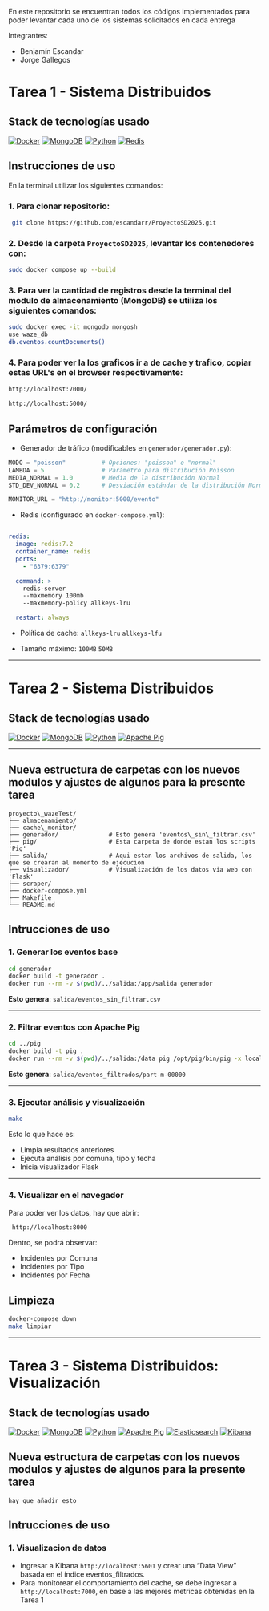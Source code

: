 En este repositorio se encuentran todos los códigos implementados para poder levantar cada uno de los sistemas solicitados en cada entrega 

  Integrantes:
  * Benjamín Escandar
  * Jorge Gallegos
   
# Tarea 1 - Sistema Distribuidos
  ## Stack de tecnologías usado

[![Docker](https://img.shields.io/badge/Docker-2496ED?logo=docker&logoColor=white&style=flat)](https://www.docker.com/)
[![MongoDB](https://img.shields.io/badge/MongoDB-47A248?logo=mongodb&logoColor=white&style=flat)](https://www.mongodb.com/)
[![Python](https://img.shields.io/badge/Python-3776AB?logo=python&logoColor=white&style=flat)](https://www.python.org/)
[![Redis](https://img.shields.io/badge/Redis-DC382D?logo=redis&logoColor=white&style=flat)](https://redis.io/)

## Instrucciones de uso

En la terminal utilizar los siguientes comandos:

### 1. Para clonar repositorio:
```bash
 git clone https://github.com/escandarr/ProyectoSD2025.git 
```
### 2. Desde la carpeta `ProyectoSD2025`, levantar los contenedores con:

```bash
sudo docker compose up --build
```

### 3. Para ver la cantidad de registros desde la terminal del modulo de almacenamiento (MongoDB) se utiliza los siguientes comandos:

```bash
sudo docker exec -it mongodb mongosh
use waze_db
db.eventos.countDocuments()
```

### 4. Para poder ver la los graficos ir a de cache y trafico, copiar estas URL's en el browser respectivamente:

```bash
http://localhost:7000/
```

```bash
http://localhost:5000/

```
## Parámetros de configuración

* Generador de tráfico (modificables en `generador/generador.py`):

```python
MODO = "poisson"          # Opciones: "poisson" o "normal"
LAMBDA = 5                # Parámetro para distribución Poisson
MEDIA_NORMAL = 1.0        # Media de la distribución Normal
STD_DEV_NORMAL = 0.2      # Desviación estándar de la distribución Normal

MONITOR_URL = "http://monitor:5000/evento"
```

* Redis (configurado en `docker-compose.yml`):

```yaml

redis:
  image: redis:7.2
  container_name: redis
  ports:
    - "6379:6379"

  command: >
    redis-server
    --maxmemory 100mb
    --maxmemory-policy allkeys-lru

  restart: always
```
- Política de cache: `allkeys-lru` `allkeys-lfu`

- Tamaño máximo: `100MB` `50MB`

---
  
# Tarea 2 - Sistema Distribuidos
  ## Stack de tecnologías usado
  [![Docker](https://img.shields.io/badge/Docker-2496ED?logo=docker&logoColor=white&style=flat)](https://www.docker.com/)
  [![MongoDB](https://img.shields.io/badge/MongoDB-47A248?logo=mongodb&logoColor=white&style=flat)](https://www.mongodb.com/)
  [![Python](https://img.shields.io/badge/Python-3776AB?logo=python&logoColor=white&style=flat)](https://www.python.org/)
  [![Apache Pig](https://img.shields.io/badge/Apache%20Pig-EE2E2E?style=flat&logo=apacherocketmq&logoColor=white)](https://pig.apache.org/)

---

## Nueva estructura de carpetas con los nuevos modulos y ajustes de algunos para la presente tarea

```
proyecto\_wazeTest/
├── almacenamiento/
├── cache\_monitor/
├── generador/              # Esto genera 'eventos\_sin\_filtrar.csv'
├── pig/                    # Esta carpeta de donde estan los scripts 'Pig'
├── salida/                 # Aqui estan los archivos de salida, los que se crearan al momento de ejecucion
├── visualizador/           # Visualización de los datos via web con 'Flask'                 
├── scraper/
├── docker-compose.yml
├── Makefile
└── README.md
```
## Intrucciones de uso
### 1. Generar los eventos base

```bash
cd generador
docker build -t generador .
docker run --rm -v $(pwd)/../salida:/app/salida generador
````

 **Esto genera**: `salida/eventos_sin_filtrar.csv`

---

### 2. Filtrar eventos con Apache Pig

```bash
cd ../pig
docker build -t pig .
docker run --rm -v $(pwd)/../salida:/data pig /opt/pig/bin/pig -x local /data/script.pig
```

 **Esto genera**: `salida/eventos_filtrados/part-m-00000`

---

### 3. Ejecutar análisis y visualización

```bash
make
```

Esto lo que hace es:
*  Limpia resultados anteriores
*  Ejecuta análisis por comuna, tipo y fecha
*  Inicia visualizador Flask

---

### 4. Visualizar en el navegador

Para poder ver los datos, hay que abrir:
```bash
 http://localhost:8000
```
Dentro, se podrá observar:
*  Incidentes por Comuna
*  Incidentes por Tipo
*  Incidentes por Fecha

##  Limpieza
```bash
docker-compose down
make limpiar
```
---
# Tarea 3 - Sistema Distribuidos: Visualización
   ## Stack de tecnologías usado
  [![Docker](https://img.shields.io/badge/Docker-2496ED?logo=docker&logoColor=white&style=flat)](https://www.docker.com/)
  [![MongoDB](https://img.shields.io/badge/MongoDB-47A248?logo=mongodb&logoColor=white&style=flat)](https://www.mongodb.com/)
  [![Python](https://img.shields.io/badge/Python-3776AB?logo=python&logoColor=white&style=flat)](https://www.python.org/)
  [![Apache Pig](https://img.shields.io/badge/Apache%20Pig-EE2E2E?style=flat&logo=apacherocketmq&logoColor=white)](https://pig.apache.org/)
  [![Elasticsearch](https://img.shields.io/badge/Elasticsearch-005571?logo=elasticsearch&logoColor=white&style=flat)](https://www.elastic.co/elasticsearch/)
[![Kibana](https://img.shields.io/badge/Kibana-005571?logo=kibana&logoColor=white&style=flat)](https://www.elastic.co/kibana/)

## Nueva estructura de carpetas con los nuevos modulos y ajustes de algunos para la presente tarea
```
hay que añadir esto
```
## Intrucciones de uso
### 1. Visualizacion de datos 
* Ingresar a Kibana `http://localhost:5601` y crear una “Data View” basada en el índice eventos_filtrados.
* Para monitorear el comportamiento del cache, se debe ingresar a `http://localhost:7000`, en base a las mejores metricas obtenidas en la Tarea 1


